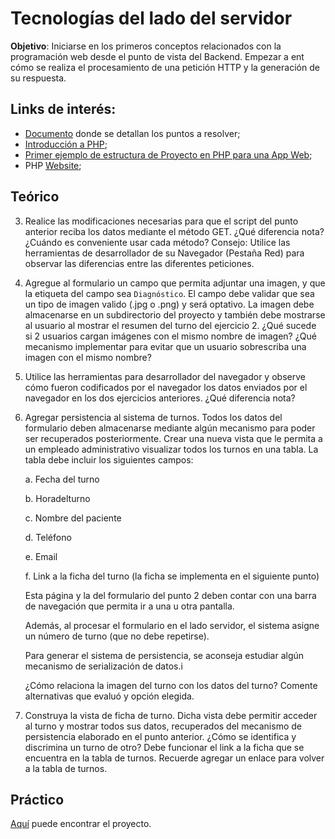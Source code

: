 # Tecnologías del lado del servidor

**Objetivo**: Iniciarse en los primeros conceptos relacionados con la programación web desde el punto de vista del Backend. Empezar a ent cómo se realiza el procesamiento de una petición HTTP y la generación de su respuesta.

## Links de interés:

- [Documento](https://github.com/nisevi/paw/blob/master/trabajos_practicos/tecnologias_del_lado_del_servidor/PAW_TP2_PHP.pdf) donde se detallan los puntos a resolver;
- [Introducción a PHP](https://slides.com/tomasdelvechio/backend-1#/);
- [Primer ejemplo de estructura de Proyecto en PHP para una App Web](https://gitlab.com/pawunlu/mvc-example-nivel-1);
- PHP [Website](https://www.php.net/);

## Teórico

3. Realice las modificaciones necesarias para que el script del punto anterior reciba los datos mediante el método GET. ¿Qué diferencia nota? ¿Cuándo es conveniente usar cada método? Consejo: Utilice las herramientas de desarrollador de su Navegador (Pestaña Red) para observar las diferencias entre las diferentes peticiones.

4. Agregue al formulario un campo que permita adjuntar una imagen, y que la etiqueta del campo sea `Diagnóstico`. El campo debe validar que sea un tipo de imagen valido (.jpg o .png) y será optativo. La imagen debe almacenarse en un subdirectorio del proyecto y también debe mostrarse al usuario al mostrar el resumen del turno del ejercicio 2. ¿Qué sucede si 2 usuarios cargan imágenes con el mismo nombre de imagen? ¿Qué mecanismo implementar para evitar que un usuario sobrescriba una imagen con el mismo nombre?

5. Utilice las herramientas para desarrollador del navegador y observe cómo fueron codificados por el navegador los datos enviados por el navegador en los dos ejercicios anteriores. ¿Qué diferencia nota?

6. Agregar persistencia al sistema de turnos. Todos los datos del formulario deben almacenarse mediante algún mecanismo para poder ser recuperados posteriormente. Crear una nueva vista que le permita a un empleado administrativo visualizar todos los turnos en una tabla. La tabla debe incluir los siguientes campos:

    a. Fecha del turno

    b. Horadelturno

    c. Nombre del paciente

    d. Teléfono

    e. Email

    f. Link a la ficha del turno (la ficha se implementa en el siguiente punto)

    Esta página y la del formulario del punto 2 deben contar con una barra de navegación que permita ir a una u otra pantalla.

    Además, al procesar el formulario en el lado servidor, el sistema asigne un número de turno (que no debe repetirse).

    Para generar el sistema de persistencia, se aconseja estudiar algún mecanismo de serialización de datos.i

    ¿Cómo relaciona la imagen del turno con los datos del turno? Comente alternativas que evaluó y opción elegida.

7. Construya la vista de ficha de turno. Dicha vista debe permitir acceder al turno y mostrar todos sus datos, recuperados del mecanismo de persistencia elaborado en el punto anterior. ¿Cómo se identifica y discrimina un turno de otro? Debe funcionar el link a la ficha que se encuentra en la tabla de turnos. Recuerde agregar un enlace para volver a la tabla de turnos.

## Práctico

[Aquí](https://github.com/nisevi/paw/tree/master/trabajos_practicos/tecnologias_del_lado_del_servidor/app_tp2) puede encontrar el proyecto.
